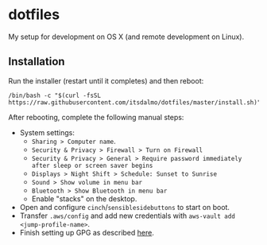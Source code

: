 # dotfiles

My setup for development on OS X (and remote development on Linux).

## Installation

Run the installer (restart until it completes) and then reboot:

```
/bin/bash -c "$(curl -fsSL https://raw.githubusercontent.com/itsdalmo/dotfiles/master/install.sh)"
```

After rebooting, complete the following manual steps:

- System settings:
  - `Sharing > Computer name`.
  - `Security & Privacy > Firewall > Turn on Firewall`
  - `Security & Privacy > General > Require password immediately after sleep or screen saver begins`
  - `Displays > Night Shift > Schedule: Sunset to Sunrise`
  - `Sound > Show volume in menu bar`
  - `Bluetooth > Show Bluetooth in menu bar`
  - Enable "stacks" on the desktop.
- Open and configure `cinch`/`sensiblesidebuttons` to start on boot.
- Transfer `.aws/config` and add new credentials with `aws-vault add <jump-profile-name>`.
- Finish setting up GPG as described [here](https://withblue.ink/2020/05/17/how-and-why-to-sign-git-commits.html).
